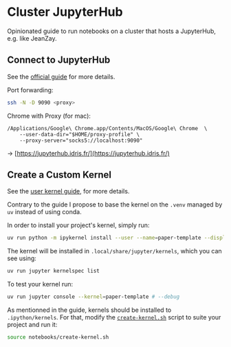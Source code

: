 # Cluster JupyterHub

Opinionated guide to run notebooks on a cluster that hosts a JupyterHub, e.g. like JeanZay.

## Connect to JupyterHub

See the [official guide](http://www.idris.fr/eng/jean-zay/pre-post/jean-zay-jupyterhub-eng.html) for more details.

Port forwarding:

```bash
ssh -N -D 9090 <proxy>
```

Chrome with Proxy (for mac):

```
/Applications/Google\ Chrome.app/Contents/MacOS/Google\ Chrome  \
    --user-data-dir="$HOME/proxy-profile" \
    --proxy-server="socks5://localhost:9090"
```

-> [https://jupyterhub.idris.fr/](https://jupyterhub.idris.fr/)

## Create a Custom Kernel

See the [user kernel guide](https://idris-cnrs.gitlab.io/jupyter/jupyter-documentation/jupyterlab/jupyterlab#user-kernels), for more details.

Contrary to the guide I propose to base the kernel on the `.venv` managed by `uv` instead of using conda.

In order to install your project's kernel, simply run:

```bash
uv run python -m ipykernel install --user --name=paper-template --display-name "🔬 Paper Template"
```

The kernel will be installed in `.local/share/jupyter/kernels`, which you can see using:

```bash
uv run jupyter kernelspec list
```

To test your kernel run:

```bash
uv run jupyter console --kernel=paper-template # --debug
```

As mentionned in the guide, kernels should be installed to `.ipython/kernels`. For that, modify the [`create-kernel.sh`](./create-kernel.sh) script to suite your project and run it:

```bash
source notebooks/create-kernel.sh
```
